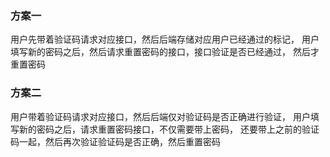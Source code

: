 ### 方案一
用户先带着验证码请求对应接口，然后后端存储对应用户已经通过的标记，
用户填写新的密码之后，然后请求重置密码的接口，接口验证是否已经通过，
然后才重置密码

### 方案二
用户带着验证码请求对应接口，然后后端仅对验证码是否正确进行验证，
用户填写新的密码之后，请求重置密码接口，不仅需要带上密码，
还要带上之前的验证码一起，然后再次验证验证码是否正确，然后重置密码
